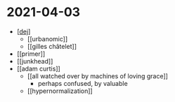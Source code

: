 # 2021-04-03

- [[dej]]
  - [[urbanomic]]
  - [[gilles châtelet]]
- [[primer]]
- [[junkhead]]
- [[adam curtis]]
  - [[all watched over by machines of loving grace]]
    - perhaps confused, by valuable
  - [[hypernormalization]]

[//begin]: # "Autogenerated link references for markdown compatibility"
[dej]: ../dej "Dej"
[//end]: # "Autogenerated link references"